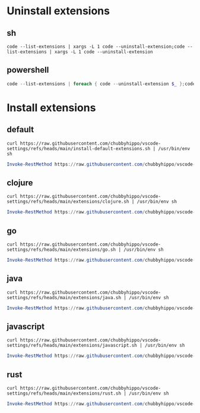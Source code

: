 # Uninstall extensions
## sh
```shell
code --list-extensions | xargs -L 1 code --uninstall-extension;code --list-extensions | xargs -L 1 code --uninstall-extension
```
## powershell
```powershell
code --list-extensions | foreach { code --uninstall-extension $_ };code --list-extensions | foreach { code --uninstall-extension $_ }
```
# Install extensions
## default
```curl
curl https://raw.githubusercontent.com/chubbyhippo/vscode-settings/refs/heads/main/install-default-extensions.sh | /usr/bin/env sh
```
```powershell
Invoke-RestMethod https://raw.githubusercontent.com/chubbyhippo/vscode-settings/refs/heads/main/install-extensions.sh | Invoke-Expression
```
## clojure
```curl
curl https://raw.githubusercontent.com/chubbyhippo/vscode-settings/refs/heads/main/extensions/clojure.sh | /usr/bin/env sh
```
```powershell
Invoke-RestMethod https://raw.githubusercontent.com/chubbyhippo/vscode-settings/refs/heads/main/extensions/clojure.sh | Invoke-Expression
```
## go
```curl
curl https://raw.githubusercontent.com/chubbyhippo/vscode-settings/refs/heads/main/extensions/go.sh | /usr/bin/env sh
```
```powershell
Invoke-RestMethod https://raw.githubusercontent.com/chubbyhippo/vscode-settings/refs/heads/main/extensions/go.sh | Invoke-Expression
```
## java
```curl
curl https://raw.githubusercontent.com/chubbyhippo/vscode-settings/refs/heads/main/extensions/java.sh | /usr/bin/env sh
```
```powershell
Invoke-RestMethod https://raw.githubusercontent.com/chubbyhippo/vscode-settings/refs/heads/main/extensions/java.sh | Invoke-Expression
```
## javascript
```curl
curl https://raw.githubusercontent.com/chubbyhippo/vscode-settings/refs/heads/main/extensions/javascript.sh | /usr/bin/env sh
```
```powershell
Invoke-RestMethod https://raw.githubusercontent.com/chubbyhippo/vscode-settings/refs/heads/main/extensions/javascript.sh | Invoke-Expression
```
## rust
```curl
curl https://raw.githubusercontent.com/chubbyhippo/vscode-settings/refs/heads/main/extensions/rust.sh | /usr/bin/env sh
```
```powershell
Invoke-RestMethod https://raw.githubusercontent.com/chubbyhippo/vscode-settings/refs/heads/main/extensions/rust.sh | Invoke-Expression
```
